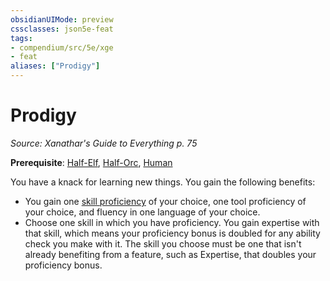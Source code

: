 ```yaml
---
obsidianUIMode: preview
cssclasses: json5e-feat
tags:
- compendium/src/5e/xge
- feat
aliases: ["Prodigy"]
---
```

# Prodigy
*Source: Xanathar's Guide to Everything p. 75*  

**Prerequisite**: [Half-Elf](4-Resources/Compendium/races/half-elf.md), [Half-Orc](4-Resources/Compendium/races/half-orc.md), [Human](4-Resources/Compendium/races/human.md)

You have a knack for learning new things. You gain the following benefits:

- You gain one [skill proficiency](4-Resources/Compendium/tables/skills.md) of your choice, one tool proficiency of your choice, and fluency in one language of your choice.  
- Choose one skill in which you have proficiency. You gain expertise with that skill, which means your proficiency bonus is doubled for any ability check you make with it. The skill you choose must be one that isn't already benefiting from a feature, such as Expertise, that doubles your proficiency bonus.